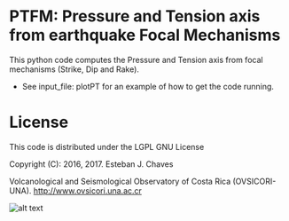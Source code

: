# PTFM: Pressure and Tension axis from earthquake Focal Mechanisms

This python code computes the Pressure and Tension axis from focal mechanisms (Strike, Dip and Rake). 

*  See input_file: plotPT for an example of how to get the code running. 


# License
This code is distributed under the LGPL GNU License

Copyright (C): 2016, 2017. Esteban J. Chaves

Volcanological and Seismological Observatory of Costa Rica (OVSICORI-UNA).
http://www.ovsicori.una.ac.cr

![alt text](https://github.com/echavess/Focal-mechanisms-Pressure-and-Tension-Axis/blob/master/Ovsicori-UNA-logo.jpg)

